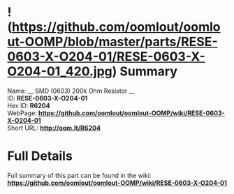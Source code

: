 
!(https://github.com/oomlout/oomlout-OOMP/blob/master/parts/RESE-0603-X-O204-01/RESE-0603-X-O204-01_420.jpg)
Summary
=================
  
Name: __ SMD (0603) 200k Ohm Resistor __    
ID: __RESE-0603-X-O204-01__   
Hex ID: __R6204__   
WebPage: __https://github.com/oomlout/oomlout-OOMP/wiki/RESE-0603-X-O204-01__   
Short URL: __http://oom.lt/R6204__   

Full Details
==========================
Full summary of this part can be found in the wiki:   
__https://github.com/oomlout/oomlout-OOMP/wiki/RESE-0603-X-O204-01__    

